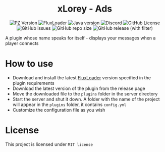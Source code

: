 <div align="center">
    <h1>xLorey - Ads</h1>
</div>

<p align="center">
    <img alt="PZ Version" src="https://img.shields.io/badge/Project_Zomboid-v41.78.16-blue">
    <img alt="FluxLoader" src="https://img.shields.io/badge/Flux_Loader->=0.7.0-yellow">
    <img alt="Java version" src="https://img.shields.io/badge/Java-17-orange">
    <a href="https://discord.gg/BwSuTdEGJ4" style="text-decoration: none;">
         <img alt="Discord" src="https://img.shields.io/discord/1174285070761197599.svg?label=&logo=discord&logoColor=ffffff&color=7389D8&labelColor=6A7EC2">
    </a>
    <img alt="GitHub License" src="https://img.shields.io/github/license/xLorey/xLorey-Ads">
    <img alt="GitHub issues" src="https://img.shields.io/github/issues-raw/xlorey/xLorey-Ads">
    <img alt="GitHub repo size" src="https://img.shields.io/github/repo-size/xlorey/xLorey-Ads">
    <img alt="GitHub release (with filter)" src="https://img.shields.io/github/v/release/xlorey/xLorey-Ads">
</p>

A plugin whose name speaks for itself - displays your messages when a player connects

# How to use

- Download and install the latest [FluxLoader](https://github.com/xLorey/FluxLoader) version specified in the plugin requirements
- Download the latest version of the plugin from the release page
- Move the downloaded file to the `plugins` folder in the server directory
- Start the server and shut it down. A folder with the name of the project will appear in the `plugins` folder, it contains `config.yml`
- Customize the configuration file as you wish

# License

This project is licensed under `MIT license`
